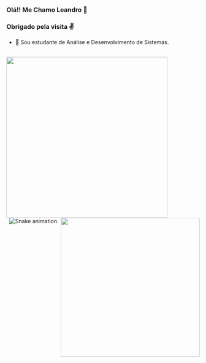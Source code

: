 ### Olá!! Me Chamo Leandro 👋
### Obrigado pela visita ✌

- 🌱 Sou estudante de Análise e Desenvolvimento de Sistemas.
##

<p align=center>
<div align=center>
<img align=left width=420 src="https://github-readme-stats.vercel.app/api?username=l-lisboa&hide=prs&theme=onedark&layout=compact&hide_border=true&show_icons=true" />
<img align=right width=362 src="https://github-readme-streak-stats.herokuapp.com/?user=l-lisboa&theme=onedark" />

<div>

  ![Snake animation](https://github.com/l-lisboa/l-lisboa/blob/output/github-contribution-grid-snake.svg)
  
</div>

